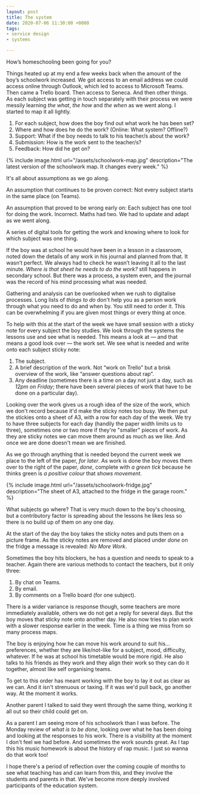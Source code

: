 ```yaml
---
layout: post
title: The system
date: 2020-07-06 11:30:00 +0000
tags:
- service design
- systems

---
```

How’s homeschooling been going for you?

Things heated up at my end a few weeks back when the amount of the boy’s schoolwork increased. We got access to an email address we could access online through Outlook, which led to access to Microsoft Teams. Then came a Trello board. Then access to Seneca. And then other things. As each subject was getting in touch separately with their process we were messily learning _the what_, _the how_ and _the when_ as we went along. I started to map it all lightly.

1. For each subject, how does the boy find out what work he has been set?
2. Where and how does he do the work? (Online: What system? Offline?)
3. Support: What if the boy needs to talk to his teacher/s about the work?
4. Submission: How is the work sent to the teacher/s?
5. Feedback: How did he get on?

{% include image.html url="/assets/schoolwork-map.jpg" description="The latest version of the schoolwork map. It changes every week." %}

It's all about assumptions as we go along.

An assumption that continues to be proven correct: Not every subject starts in the same place (on Teams). 

An assumption that proved to be wrong early on: Each subject has one tool for doing the work. Incorrect. Maths had two. We had to update and adapt as we went along.

A series of digital tools for getting the work and knowing where to look for which subject was one thing.

If the boy was at school he would have been in a lesson in a classroom, noted down the details of any work in his journal and planned from that. It wasn’t perfect. We always had to check he wasn’t leaving it all to the last minute. _Where is that sheet he needs to do the work?_ still happens in secondary school. But there was a process, a system even, and the journal was the record of his mind processing what was needed.

Gathering and analysis can be overlooked when we rush to digitalise processes. Long lists of _things to do_ don't help you as a person work through what you need to do and when by. You still need to order it. This can be overwhelming if you are given most things or every thing at once.

To help with this at the start of the week we have small session with a sticky note for every subject the boy studies. We look through the systems the lessons use and see what is needed. This means a look at — and that means a good look over — the work set. We see what is needed and write onto each subject sticky note:

1. The subject.
2. A brief description of the work. Not “work on Trello” but a brisk overview of the work, like “answer questions about rap”.
3. Any deadline (sometimes there is a time on a day not just a day, such as _12pm on Friday_; there have been several pieces of work that have to be done on a particular day).

Looking over the work gives us a rough idea of the size of the work, which we don't record because it'd make the sticky notes too busy. We then put the stickies onto a sheet of A3, with a row for each day of the week. We try to have three subjects for each day (handily the paper width limits us to three), sometimes one or two more if they're "smaller" pieces of work. As they are sticky notes we can move them around as much as we like. And once we are done doesn't mean we are finished.

As we go through anything that is needed beyond the current week we place to the left of the paper, _for later_. As work is done the boy moves them over to the right of the paper, _done_, complete with _a green tick_ because he thinks green is _a positive colour_ that _shows movement_.

{% include image.html url="/assets/schoolwork-fridge.jpg" description="The sheet of A3, attached to the fridge in the garage room." %}

What subjects go where? That is very much down to the boy's choosing, but a contributory factor is spreading about the lessons he likes less so there is no build up of them on any one day.

At the start of the day the boy takes the sticky notes and puts them on a picture frame. As the sticky notes are removed and placed under _done_ on the fridge a message is revealed: _No More Work_.

Sometimes the boy hits blockers, he has a question and needs to speak to a teacher. Again there are various methods to contact the teachers, but it only three:

1. By chat on Teams.
2. By email.
3. By comments on a Trello board (for one subject).

There is a wider variance is response though, some teachers are more immediately available, others we do not get a reply for several days. But the boy moves that sticky note onto another day. He also now tries to plan work with a slower response earlier in the week. Time is a thing we miss from so many process maps.

The boy is enjoying how he can move his work around to suit his... preferences, whether they are like/not-like for a subject, mood, difficulty, whatever. If he was at school his timetable would be more rigid. He also talks to his friends as they work and they align their work so they can do it together, almost like self organising teams.

To get to this order has meant working with the boy to lay it out as clear as we can. And it isn't strenuous or taxing. If it was we'd pull back, go another way. At the moment it works.

Another parent I talked to said they went through the same thing, working it all out so their child could get on.

As a parent I am seeing more of his schoolwork than I was before. The Monday review of _what is to be done_, looking over what he has been doing and looking at the responses to his work. There is a visibility at the moment I don't feel we had before. And sometimes the work sounds great. As I tap this his music homework is about the history of rap music. I just so wanna do that work too!

I hope there's a period of reflection over the coming couple of months to see what teaching has and can learn from this, and they involve the students and parents in that. We've become more deeply involved participants of the education system.